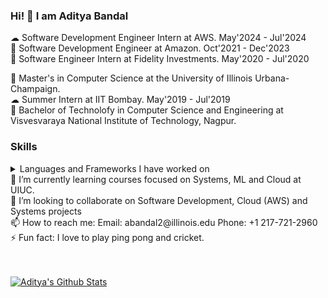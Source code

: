 ### Hi! 👋 I am Aditya Bandal

☁ Software Development Engineer Intern at AWS. May'2024 - Jul'2024 </br>
🏦 Software Development Engineer at Amazon. Oct'2021 - Dec'2023 </br>
🏦 Software Engineer Intern at Fidelity Investments. May'2020 - Jul'2020 </br>


📖 Master's in Computer Science at the University of Illinois Urbana-Champaign. </br>
☁ Summer Intern at IIT Bombay. May'2019 - Jul'2019 </br>
📖 Bachelor of Technolofy in Computer Science and Engineering at Visvesvaraya National Institute of Technology, Nagpur. </br>

### Skills
<details>
<summary>Languages and Frameworks I have worked on </summary>

| Technology | Details |
|-----:|-----------|
|     Languages | Java, C++, Python3, JavaScript, TypeScript, C, Bash, SQL|
|     Technologies/Frameworks | Spring, JUnit, Mockito, React, Node, Git, Android(SDK) |
|     Cloud Technologies | Docker, Kubernetes, AWS, GCP       |
|     Databases | MySQL, DynamoDB, MongoDB      |

</details>
🌱 I’m currently learning courses focused on Systems, ML and Cloud at UIUC. </br>
👯 I’m looking to collaborate on Software Development, Cloud (AWS) and Systems projects </br>
📫 How to reach me: Email: abandal2@illinois.edu  Phone: +1 217-721-2960 </br>
⚡ Fun fact: I love to play ping pong and cricket. </br>
</br>
</br>
  
[![Aditya's Github Stats](https://github-readme-stats.vercel.app/api?username=adityabandal&show_icons=true&count_private=true&theme=blue)](https://github.com/adityabandal/github-readme-stats)





